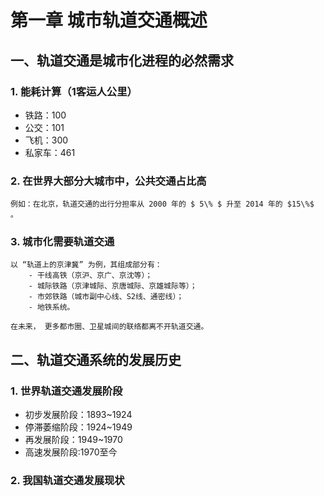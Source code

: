 # 第一章   城市轨道交通概述

## 一、轨道交通是城市化进程的**必然需求** 

### 1. 能耗计算（1客运人公里） 
- 铁路：100
- 公交：101
- 飞机：300
- 私家车：461
 
### 2. 在世界大部分大城市中，公共交通占比高 

    例如：在北京，轨道交通的出行分担率从 2000 年的 $ 5\% $ 升至 2014 年的 $15\%$ 。

### 3. 城市化需要轨道交通 
    以 “轨道上的京津冀” 为例，其组成部分有：
        - 干线高铁（京沪、京广、京沈等）；
        - 城际铁路（京津城际、京唐城际、京雄城际等）；
        - 市郊铁路（城市副中心线、S2线、通密线）；
        - 地铁系统。

    在未来， 更多都市圈、卫星城间的联络都离不开轨道交通。

##  二、轨道交通系统的发展历史 

### 1. 世界轨道交通发展阶段 
- 初步发展阶段：1893~1924
- 停滞萎缩阶段：1924~1949
- 再发展阶段：1949~1970
- 高速发展阶段:1970至今

### 2. 我国轨道交通发展现状

#### 

